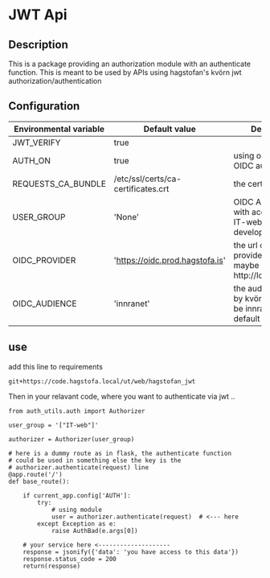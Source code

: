 # JWT Api

## Description

This is a package providing an authorization module with an authenticate function.
This is meant to be used by APIs using hagstofan's kvörn jwt authorization/authentication
## Configuration

| Environmental variable | Default value                      | Description                                                                    | neccesary |
|------------------------|------------------------------------|--------------------------------------------------------------------------------|-----------|
| JWT_VERIFY             | true                               |                                                                                |     no    |
| AUTH_ON                | true                               | using our internal OIDC auth ?                                                 |     no    |
| REQUESTS_CA_BUNDLE     | /etc/ssl/certs/ca-certificates.crt | the certificates                                                               |    yes    |
| USER_GROUP             | 'None'                             | OIDC AD usergroup with access (set to IT-web for development only)             |    yes    |
| OIDC_PROVIDER       	 | 'https://oidc.prod.hagstofa.is'    | the url of the OIDC provider, for dev e.g. maybe http://localhost:8080         |     no    |
| OIDC_AUDIENCE          | 'innranet'                         | the audience used by kvörn seems to be innranet, so use default                |     no    |


## use
add this line to requirements
```
git+https://code.hagstofa.local/ut/web/hagstofan_jwt
```
Then in your relavant code, where you want to authenticate via jwt ..
```
from auth_utils.auth import Authorizer

user_group = '["IT-web"]'

authorizer = Authorizer(user_group)

# here is a dummy route as in flask, the authenticate function
# could be used in something else the key is the
# authorizer.authenticate(request) line
@app.route('/')
def base_route():

    if current_app.config['AUTH']:
        try:
            # using module
            user = authorizer.authenticate(request)  # <--- here
        except Exception as e:
            raise AuthBad(e.args[0])

    # your service here <--------------------
    response = jsonify({'data': 'you have access to this data'})
    response.status_code = 200
    return(response)
```